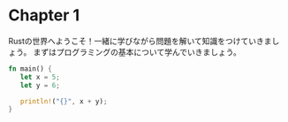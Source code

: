 # Chapter 1

Rustの世界へようこそ！一緒に学びながら問題を解いて知識をつけていきましょう。
まずはプログラミングの基本について学んでいきましょう。



 ```rust
fn main() {
    let x = 5;
    let y = 6;

    println!("{}", x + y);
}
 ```

<br/>
